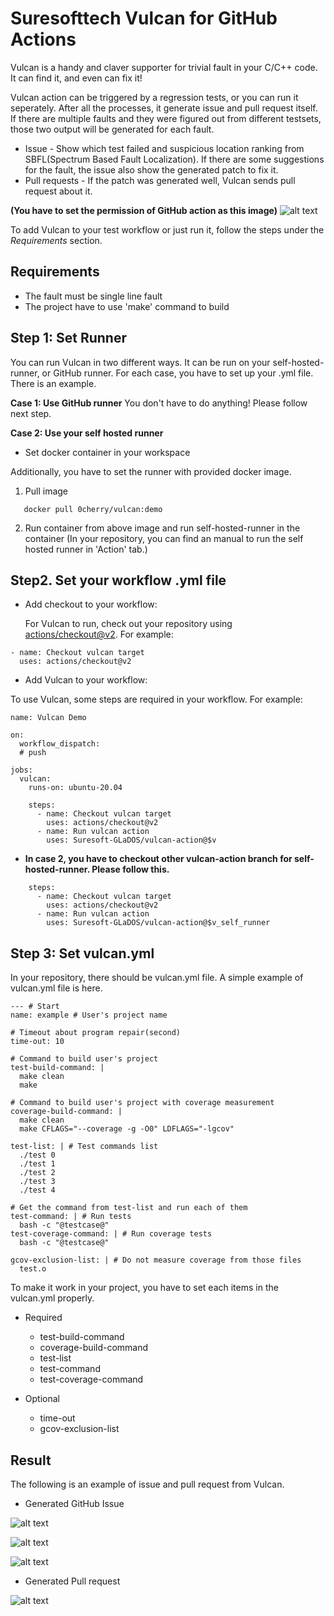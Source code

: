 # Suresofttech Vulcan for GitHub Actions

Vulcan is a handy and claver supporter for trivial fault in your C/C++ code. It can find it, and even can fix it!

Vulcan action can be triggered by a regression tests, or you can run it seperately. After all the processes, it generate issue and pull request itself. If there are multiple faults and they were figured out from different testsets, those two output will be generated for each fault.

* Issue - Show which test failed and suspicious location ranking from SBFL(Spectrum Based Fault Localization). If there are some suggestions for the fault, the issue also show the generated patch to fix it.
* Pull requests - If the patch was generated well, Vulcan sends pull request about it.

**(You have to set the permission of GitHub action as this image)**
![alt text](./permission.png)

To add Vulcan to your test workflow or just run it, follow the steps under the *Requirements* section.

## Requirements
* The fault must be single line fault
* The project have to use 'make' command to build


## Step 1: Set Runner

You can run Vulcan in two different ways. It can be run on your self-hosted-runner, or GitHub runner. For each case, you have to set up your .yml file. There is an example.

**Case 1: Use GitHub runner**
You don't have to do anything! Please follow next step.

**Case 2: Use your self hosted runner**

* Set docker container in your workspace

Additionally, you have to set the runner with provided docker image.

1. Pull image

```
   docker pull 0cherry/vulcan:demo
```

2. Run container from above image and run self-hosted-runner in the container
   (In your repository, you can find an manual to run the self hosted runner in 'Action' tab.)


## Step2. Set your workflow .yml file
* Add checkout to your workflow:

  For Vulcan to run, check out your repository using [actions/checkout@v2](https://github.com/actions/checkout). For example:

```
- name: Checkout vulcan target
  uses: actions/checkout@v2
```

* Add Vulcan to your workflow: 

To use Vulcan, some steps are required in your workflow. For example:
```
name: Vulcan Demo

on:
  workflow_dispatch:
  # push

jobs:
  vulcan:
    runs-on: ubuntu-20.04

    steps:
      - name: Checkout vulcan target
        uses: actions/checkout@v2
      - name: Run vulcan action
        uses: Suresoft-GLaDOS/vulcan-action@$v
```

* **In case 2, you have to checkout other vulcan-action branch for self-hosted-runner. Please follow this.**
```
    steps:
      - name: Checkout vulcan target
        uses: actions/checkout@v2
      - name: Run vulcan action
        uses: Suresoft-GLaDOS/vulcan-action@$v_self_runner

```


## Step 3: Set vulcan.yml

In your repository, there should be vulcan.yml file. A simple example of vulcan.yml file is here.

```
--- # Start
name: example # User's project name

# Timeout about program repair(second)
time-out: 10

# Command to build user's project
test-build-command: | 
  make clean
  make
  
# Command to build user's project with coverage measurement 
coverage-build-command: | 
  make clean
  make CFLAGS="--coverage -g -O0" LDFLAGS="-lgcov"

test-list: | # Test commands list
  ./test 0
  ./test 1
  ./test 2
  ./test 3
  ./test 4

# Get the command from test-list and run each of them
test-command: | # Run tests
  bash -c "@testcase@"
test-coverage-command: | # Run coverage tests 
  bash -c "@testcase@"
  
gcov-exclusion-list: | # Do not measure coverage from those files
  test.o

```

To make it work in your project, you have to set each items in the vulcan.yml properly.

* Required
  - test-build-command
  - coverage-build-command
  - test-list
  - test-command
  - test-coverage-command

* Optional
  - time-out
  - gcov-exclusion-list

## Result

The following is an example of issue and pull request from Vulcan.

  * Generated GitHub Issue

![alt text](./issue.png)

![alt text](./issue2.png)

![alt text](./issue3.png)

  * Generated Pull request

![alt text](./pr.png)
